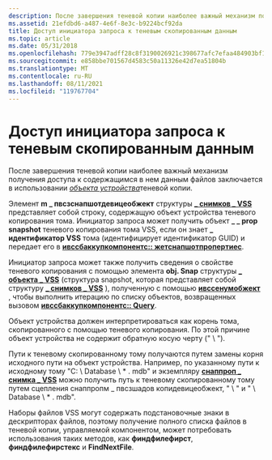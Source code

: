 ```yaml
---
description: После завершения теневой копии наиболее важный механизм получения доступа к содержащимся в нем данным файлов заключается в использовании объекта устройства теневой копии.
ms.assetid: 21efdbd6-a487-4e6f-8e3c-b9224bcf92da
title: Доступ инициатора запроса к теневым скопированным данным
ms.topic: article
ms.date: 05/31/2018
ms.openlocfilehash: 779e3947adff28c8f3190026921c398677afc7efaa484903bf165250f41bc191
ms.sourcegitcommit: e858bbe701567d4583c50a11326e42d7ea51804b
ms.translationtype: MT
ms.contentlocale: ru-RU
ms.lasthandoff: 08/11/2021
ms.locfileid: "119767704"
---
```

# <a name="requester-access-to-shadow-copied-data"></a>Доступ инициатора запроса к теневым скопированным данным

После завершения теневой копии наиболее важный механизм получения доступа к содержащимся в нем данным файлов заключается в использовании [*объекта устройства*](vssgloss-d.md)теневой копии.

Элемент **m \_ пвсзснапшотдевицеобжект** структуры [**\_ снимков \_ VSS**](/windows/desktop/api/Vss/ns-vss-vss_snapshot_prop) представляет собой строку, содержащую объект устройства теневого копирования тома. Инициатор запроса может получить объект **\_ \_ prop snapshot** теневого копирования тома VSS, если он знает **\_ идентификатор VSS** тома (идентифицирует идентификатор GUID) и передает его в [**ивссбаккупкомпонентс:: жетснапшотпропертиес**](/windows/desktop/api/VsBackup/nf-vsbackup-ivssbackupcomponents-getsnapshotproperties).

Инициатор запроса может также получить сведения о свойстве теневого копирования с помощью элемента **obj. Snap** структуры [**\_ объекта \_ VSS**](/windows/desktop/api/Vss/ns-vss-vss_object_prop) (структура snapshot, которая представляет собой структуру [**\_ снимков \_ VSS**](/windows/desktop/api/Vss/ns-vss-vss_snapshot_prop) ), полученную с помощью [**ивссенумобжект**](/windows/desktop/api/Vss/nn-vss-ivssenumobject) , чтобы выполнить итерацию по списку объектов, возвращенных вызовом [**ивссбаккупкомпонентс:: Query**](/windows/desktop/api/VsBackup/nf-vsbackup-ivssbackupcomponents-query).

Объект устройства должен интерпретироваться как корень тома, скопированного с помощью теневого копирования. По этой причине объект устройства не содержит обратную косую черту (" \\ ").

Пути к теневому скопированному тому получаются путем замены корня исходного пути на объект устройства. Например, по указанному пути к исходному тому "C: \\ Database \\ \* . mdb" и экземпляру [**снаппроп \_ снимка \_ VSS**](/windows/desktop/api/Vss/ns-vss-vss_snapshot_prop) можно получить путь к теневому скопированному тому путем сцепления снаппропм \_ пвсзшадов копидевицеобжект, " \\ " и " \\ Database \\ \* . mdb".

Наборы файлов VSS могут содержать подстановочные знаки в дескрипторах файлов, поэтому получение полного списка файлов в теневой копии, управляемой компонентом, может потребовать использования таких методов, как **финдфилефирст**, **финдфилефирстекс** и **FindNextFile**.

 

 



